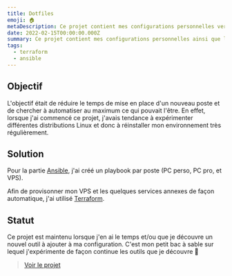 ```yaml
---
title: Dotfiles
emoji: 🏠
metaDescription: Ce projet contient mes configurations personnelles versionnées ainsi que la configuration de ma petite infrastructure personnelle
date: 2022-02-15T00:00:00.000Z
summary: Ce projet contient mes configurations personnelles ainsi que la configuration de mon infrastructure personnelle
tags:
  - terraform
  - ansible
---
```


## Objectif

L'objectif était de réduire le temps de mise en place d'un nouveau poste et de chercher à automatiser au maximum ce qui pouvait l'être. En effet, lorsque j'ai commencé ce projet, j'avais tendance à expérimenter différentes distributions Linux et donc à réinstaller mon environnement très régulièrement.

## Solution

Pour la partie [Ansible](https://ansible.com), j'ai créé un playbook par poste (PC perso, PC pro, et VPS).

Afin de provisonner mon VPS et les quelques services annexes de façon automatique, j'ai utilisé [Terraform](https://terraform.io).

## Statut

Ce projet est maintenu lorsque j'en ai le temps et/ou que je découvre un nouvel outil à ajouter à ma configuration. C'est mon petit bac à sable sur lequel j'expérimente de façon continue les outils que je découvre 🙂

> [Voir le projet](https://github.com/sylvainmetayer/dotfiles)
